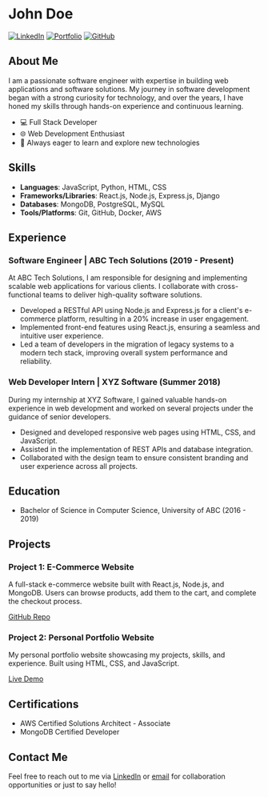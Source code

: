 # John Doe

[![LinkedIn](https://img.shields.io/badge/LinkedIn-Profile-blue)](https://www.linkedin.com/in/johndoe/)
[![Portfolio](https://img.shields.io/badge/Portfolio-Website-brightgreen)](https://www.johndoe.com/)
[![GitHub](https://img.shields.io/badge/GitHub-Profile-lightgrey)](https://github.com/johndoe)

## About Me

I am a passionate software engineer with expertise in building web applications and software solutions. My journey in software development began with a strong curiosity for technology, and over the years, I have honed my skills through hands-on experience and continuous learning.

- 💻 Full Stack Developer
- 🌐 Web Development Enthusiast
- 🚀 Always eager to learn and explore new technologies

## Skills

- **Languages**: JavaScript, Python, HTML, CSS
- **Frameworks/Libraries**: React.js, Node.js, Express.js, Django
- **Databases**: MongoDB, PostgreSQL, MySQL
- **Tools/Platforms**: Git, GitHub, Docker, AWS

## Experience

### Software Engineer | ABC Tech Solutions (2019 - Present)

At ABC Tech Solutions, I am responsible for designing and implementing scalable web applications for various clients. I collaborate with cross-functional teams to deliver high-quality software solutions.

- Developed a RESTful API using Node.js and Express.js for a client's e-commerce platform, resulting in a 20% increase in user engagement.
- Implemented front-end features using React.js, ensuring a seamless and intuitive user experience.
- Led a team of developers in the migration of legacy systems to a modern tech stack, improving overall system performance and reliability.

### Web Developer Intern | XYZ Software (Summer 2018)

During my internship at XYZ Software, I gained valuable hands-on experience in web development and worked on several projects under the guidance of senior developers.

- Designed and developed responsive web pages using HTML, CSS, and JavaScript.
- Assisted in the implementation of REST APIs and database integration.
- Collaborated with the design team to ensure consistent branding and user experience across all projects.

## Education

- Bachelor of Science in Computer Science, University of ABC (2016 - 2019)

## Projects

### Project 1: E-Commerce Website

A full-stack e-commerce website built with React.js, Node.js, and MongoDB. Users can browse products, add them to the cart, and complete the checkout process.

[GitHub Repo](https://github.com/johndoe/e-commerce)

### Project 2: Personal Portfolio Website

My personal portfolio website showcasing my projects, skills, and experience. Built using HTML, CSS, and JavaScript.

[Live Demo](https://www.johndoe.com/)

## Certifications

- AWS Certified Solutions Architect - Associate
- MongoDB Certified Developer

## Contact Me

Feel free to reach out to me via [LinkedIn](https://www.linkedin.com/in/johndoe/) or [email](mailto:johndoe@example.com) for collaboration opportunities or just to say hello!

